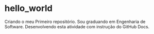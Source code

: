 # hello_world
Criando o meu Primeiro repositório.
Sou graduando em Engenharia de Software.
Desenvolvendo esta atividade com instrução do GitHub Docs.
